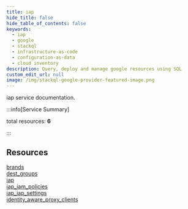 ```yaml
---
title: iap
hide_title: false
hide_table_of_contents: false
keywords:
  - iap
  - google
  - stackql
  - infrastructure-as-code
  - configuration-as-data
  - cloud inventory
description: Query, deploy and manage google resources using SQL
custom_edit_url: null
image: /img/stackql-google-provider-featured-image.png
---
```


iap service documentation.

:::info[Service Summary]

total resources: __6__  

:::

## Resources
<div class="row">
<div class="providerDocColumn">
<a href="/iap/brands/">brands</a><br />
<a href="/iap/dest_groups/">dest_groups</a><br />
<a href="/iap/iap/">iap</a>
</div>
<div class="providerDocColumn">
<a href="/iap/iap_iam_policies/">iap_iam_policies</a><br />
<a href="/iap/iap_iap_settings/">iap_iap_settings</a><br />
<a href="/iap/identity_aware_proxy_clients/">identity_aware_proxy_clients</a>
</div>
</div>